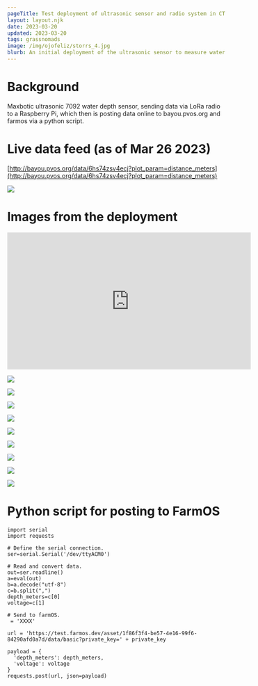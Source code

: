 ```yaml
---
pageTitle: Test deployment of ultrasonic sensor and radio system in CT
layout: layout.njk
date: 2023-03-20
updated: 2023-03-20
tags: grassnomads 
image: /img/ojofeliz/storrs_4.jpg
blurb: An initial deployment of the ultrasonic sensor to measure water level in a homestead cistern. 
---
```


# Background

Maxbotic ultrasonic 7092 water depth sensor, sending data via LoRa radio to a Raspberry Pi, which then is posting data online to bayou.pvos.org and farmos via a python script.

# Live data feed (as of Mar 26 2023)

[http://bayou.pvos.org/data/6hs74zsv4ecj?plot_param=distance_meters](http://bayou.pvos.org/data/6hs74zsv4ecj?plot_param=distance_meters)

[![](/img/ojofeliz/storrs_data.png)](http://bayou.pvos.org/data/6hs74zsv4ecj?plot_param=distance_meters)


# Images from the deployment

<iframe width="560" height="315" src="https://www.youtube.com/embed/b7-ZXCsvF3k" title="YouTube video player" frameborder="0" allow="accelerometer; autoplay; clipboard-write; encrypted-media; gyroscope; picture-in-picture; web-share" allowfullscreen></iframe>

[![](/img/ojofeliz/storrs_1.jpg)](/img/ojofeliz/storrs_1.jpg)

[![](/img/ojofeliz/storrs_2.jpg)](/img/ojofeliz/storrs_2.jpg)

[![](/img/ojofeliz/storrs_3.jpg)](/img/ojofeliz/storrs_2.jpg)

[![](/img/ojofeliz/storrs_3.jpg)](/img/ojofeliz/storrs_3.jpg)

[![](/img/ojofeliz/storrs_4.jpg)](/img/ojofeliz/storrs_4.jpg)

[![](/img/ojofeliz/storrs_5.jpg)](/img/ojofeliz/storrs_5.jpg)

[![](/img/ojofeliz/storrs_6.jpg)](/img/ojofeliz/storrs_6.jpg)

[![](/img/ojofeliz/storrs_7.jpg)](/img/ojofeliz/storrs_7.jpg)

[![](/img/ojofeliz/storrs_8.jpg)](/img/ojofeliz/storrs_8.jpg)


# Python script for posting to FarmOS

```
import serial
import requests

# Define the serial connection.
ser=serial.Serial('/dev/ttyACM0')

# Read and convert data.
out=ser.readline()
a=eval(out)
b=a.decode("utf-8")
c=b.split(",")
depth_meters=c[0]
voltage=c[1]

# Send to farmOS.
 = 'XXXX'

url = 'https://test.farmos.dev/asset/1f86f3f4-be57-4e16-99f6-84290afd0a7d/data/basic?private_key=' + private_key

payload = {
  'depth_meters': depth_meters,
  'voltage': voltage
}
requests.post(url, json=payload)
```
